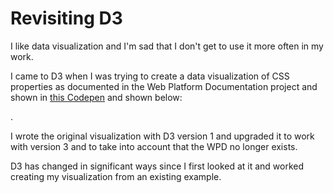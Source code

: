 # Revisiting D3

I like data visualization and I'm sad that I don't get to use it more often in my work.

I came to D3 when I was trying to create a data visualization of CSS properties as documented in the Web Platform Documentation project and shown in [this Codepen](https://codepen.io/caraya/full/bgxhz) and shown below:

<!-- 
<p class="codepen" data-height="689" data-theme-id="dark" data-default-tab="result" data-user="caraya" data-slug-hash="bgxhz" style="height: 689px; box-sizing: border-box; display: flex; align-items: center; justify-content: center; border: 2px solid; margin: 1em 0; padding: 1em;" data-pen-title="CSS Hierarchy Demo - D3">
  <span>See the Pen <a href="https://codepen.io/caraya/pen/bgxhz">
  CSS Hierarchy Demo - D3</a> by Carlos Araya (<a href="https://codepen.io/caraya">@caraya</a>)
  on <a href="https://codepen.io">CodePen</a>.</span>
</p>
<script async src="https://cpwebassets.codepen.io/assets/embed/ei.js"></script> -->

.

I wrote the original visualization with D3 version 1 and upgraded it to work with version 3 and to take into account that the WPD no longer exists.

D3 has changed in significant ways since I first looked at it and worked creating my visualization from an existing example.
